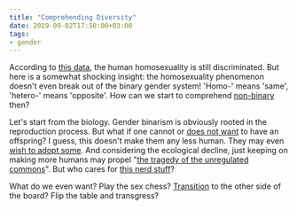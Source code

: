 ```yaml
---
title: "Comprehending Diversity"
date: 2019-09-02T17:50:00+03:00
tags:
- gender
---
```


According to [this data][], the human homosexuality is still discriminated. But here is a somewhat shocking insight: the homosexuality phenomenon doesn't even break out of the binary gender system! 'Homo-' means 'same', 'hetero-' means 'opposite'. How can we start to comprehend [non-binary][] then?

Let's start from the biology. Gender binarism is obviously rooted in the reproduction process. But what if one cannot or [does not want][] to have an offspring? I guess, this doesn't make them any less human. They may even [wish to adopt some][]. And considering the ecological decline, just keeping on making more humans may propel "[the tragedy of the unregulated commons][]". But who cares for [this nerd stuff][]?

What do we even want? Play the sex chess? [Transition][] to the other side of the board? Flip the table and transgress?


[this data]: https://en.wikipedia.org/wiki/Societal_attitudes_toward_homosexuality
[non-binary]: https://en.wikipedia.org/wiki/Non-binary_gender
[does not want]: https://en.wikipedia.org/wiki/Antinatalism
[wish to adopt some]: https://meduza.io/feature/2019/08/12/byla-zhizn-a-teper-zhizni-net
[the tragedy of the unregulated commons]: https://en.wikipedia.org/wiki/Tragedy_of_the_commons
[this nerd stuff]: https://80000hours.org/key-ideas/
[Transition]: /blog/post/blurring-the-line/
